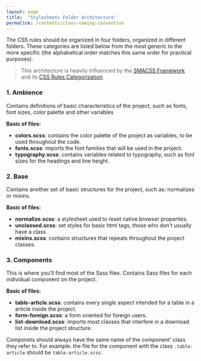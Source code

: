 ```yaml
---
layout: page
title:  "Stylesheets Folder Architecture"
permalink: /contents/class-naming-convention
---
```


The CSS rules should be organized in four folders, organized in different folders. These categories are listed below from the most generic to the more specific (the alphabetical order matches this same order for practical purposes).

> This architecture is heavily influenced by the [SMACSS Framework](https://smacss.com) and its [CSS Rules Categorization](https://smacss.com/book/categorizing).

### 1\. Ambience

Contains definitions of basic characteristics of the project, such as fonts, font sizes, color palette and other variables

**Basic of files:**
- **colors.scss**: contains the color palette of the project as variables, to be used throughout the code.
- **fonts.scss**: imports the font families that will be used in the project.
- **typography.scss**: contains variables related to typography, such as font sizes for the headings and line height.

### 2\. Base

Contains another set of basic structures for the project, such as: normalizes or mixins.

**Basic of files:**
- **normalize.scss**: a stylesheet used to reset native browser properties.
- **unclassed.scss**: set styles for basic html tags, those who don't usually have a class.
- **mixins.scss**: contains structures that repeats throughout the project classes.

### 3\. Components

This is where you'll find most of the Sass files. Contains Sass files for each individual component on the project.

**Basic of files:**
- **table-article.scss**: contains every single aspect intended for a table in a article inside the project.
- **form-foreign.scss**: a form oriented for foreign users.
- **list-download.scss**: imports most classes that interfere in a download list inside the project structure.

Componets should always have the same name of the component’ class they refer to. For example: the file for the component with the class `.table-article` should be `table-article.scss`.